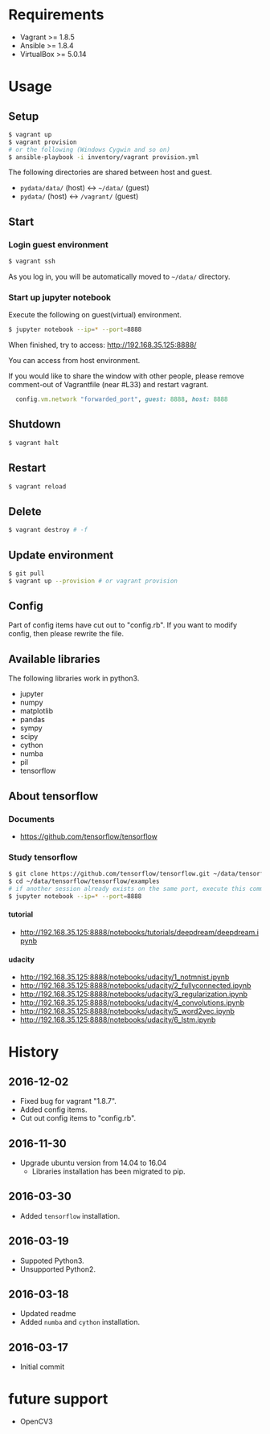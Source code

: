 # Requirements
* Vagrant >= 1.8.5
* Ansible >= 1.8.4
* VirtualBox >= 5.0.14

# Usage
## Setup
```sh
$ vagrant up
$ vagrant provision
# or the following (Windows Cygwin and so on)
$ ansible-playbook -i inventory/vagrant provision.yml
```

The following directories are shared between host and guest.
* `pydata/data/` (host) <-> `~/data/` (guest)
* `pydata/` (host) <-> `/vagrant/` (guest)

## Start
### Login guest environment
```sh
$ vagrant ssh
```
As you log in, you will be automatically moved to `~/data/` directory.

### Start up jupyter notebook
Execute the following on guest(virtual) environment.
```sh
$ jupyter notebook --ip=* --port=8888
```

When finished, try to access: http://192.168.35.125:8888/

You can access from host environment.

If you would like to share the window with other people,
please remove comment-out of Vagrantfile (near #L33) and restart vagrant.

```ruby
  config.vm.network "forwarded_port", guest: 8888, host: 8888
```

## Shutdown
```sh
$ vagrant halt
```

## Restart
```sh
$ vagrant reload
```

## Delete
```sh
$ vagrant destroy # -f
```

## Update environment
```sh
$ git pull
$ vagrant up --provision # or vagrant provision
```

## Config
Part of config items have cut out to "config.rb".
If you want to modify config, then please rewrite the file.

## Available libraries
The following libraries work in python3.

* jupyter
* numpy
* matplotlib
* pandas
* sympy
* scipy
* cython
* numba
* pil
* tensorflow

## About tensorflow
### Documents
* https://github.com/tensorflow/tensorflow

### Study tensorflow
```sh
$ git clone https://github.com/tensorflow/tensorflow.git ~/data/tensorflow
$ cd ~/data/tensorflow/tensorflow/examples
# if another session already exists on the same port, execute this command, after closing existing session.
$ jupyter notebook --ip=* --port=8888
```

#### tutorial
* http://192.168.35.125:8888/notebooks/tutorials/deepdream/deepdream.ipynb

#### udacity
* http://192.168.35.125:8888/notebooks/udacity/1_notmnist.ipynb
* http://192.168.35.125:8888/notebooks/udacity/2_fullyconnected.ipynb
* http://192.168.35.125:8888/notebooks/udacity/3_regularization.ipynb
* http://192.168.35.125:8888/notebooks/udacity/4_convolutions.ipynb
* http://192.168.35.125:8888/notebooks/udacity/5_word2vec.ipynb
* http://192.168.35.125:8888/notebooks/udacity/6_lstm.ipynb

# History
## 2016-12-02
* Fixed bug for vagrant "1.8.7".
* Added config items.
* Cut out config items to "config.rb".

## 2016-11-30
* Upgrade ubuntu version from 14.04 to 16.04
  * Libraries installation has been migrated to pip.

## 2016-03-30
* Added `tensorflow` installation.

## 2016-03-19
* Suppoted Python3.
* Unsupported Python2.

## 2016-03-18
* Updated readme
* Added `numba` and `cython` installation.

## 2016-03-17
* Initial commit


# future support
* OpenCV3
